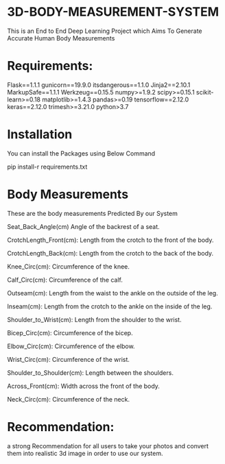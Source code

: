 # 3D-BODY-MEASUREMENT-SYSTEM

This is an End to End Deep Learning Project which Aims To Generate Accurate Human Body Measurements

# Requirements:

Flask==1.1.1
gunicorn==19.9.0
itsdangerous==1.1.0
Jinja2==2.10.1
MarkupSafe==1.1.1
Werkzeug==0.15.5
numpy>=1.9.2
scipy>=0.15.1
scikit-learn>=0.18
matplotlib>=1.4.3
pandas>=0.19
tensorflow==2.12.0
keras==2.12.0
trimesh>=3.21.0
python>3.7

# Installation 

You can install the Packages using Below Command

pip install-r requirements.txt

# Body Measurements

These are the body measurements Predicted By our System

Seat_Back_Angle(cm)
Angle of the backrest of a seat.

CrotchLength_Front(cm): 
Length from the crotch to the front of the body.

CrotchLength_Back(cm): 
Length from the crotch to the back of the body.

Knee_Circ(cm): 
Circumference of the knee.

Calf_Circ(cm):
Circumference of the calf.

Outseam(cm): 
Length from the waist to the ankle on the outside of the leg.

Inseam(cm):
Length from the crotch to the ankle on the inside of the leg.

Shoulder_to_Wrist(cm): 
Length from the shoulder to the wrist.

Bicep_Circ(cm):
Circumference of the bicep.

Elbow_Circ(cm): 
Circumference of the elbow.

Wrist_Circ(cm): 
Circumference of the wrist.

Shoulder_to_Shoulder(cm): 
Length between the shoulders.

Across_Front(cm): 
Width across the front of the body.

Neck_Circ(cm): 
Circumference of the neck.

# Recommendation:

a strong Recommendation for all users to take your photos and convert them into realistic 3d image in order to use our system.
